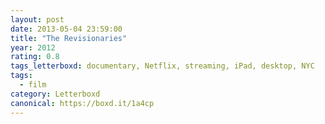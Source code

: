 ```yaml
---
layout: post 
date: 2013-05-04 23:59:00
title: "The Revisionaries"
year: 2012
rating: 0.8
tags_letterboxd: documentary, Netflix, streaming, iPad, desktop, NYC
tags:
  - film
category: Letterboxd
canonical: https://boxd.it/1a4cp
---
```

